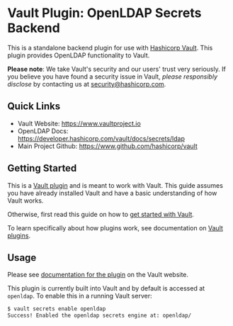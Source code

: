 # Vault Plugin: OpenLDAP Secrets Backend

This is a standalone backend plugin for use with [Hashicorp Vault](https://www.github.com/hashicorp/vault).
This plugin provides OpenLDAP functionality to Vault.

**Please note**: We take Vault's security and our users' trust very seriously. If you believe you have found a security issue in Vault, _please responsibly disclose_ by contacting us at [security@hashicorp.com](mailto:security@hashicorp.com).

## Quick Links
- Vault Website: https://www.vaultproject.io
- OpenLDAP Docs: https://developer.hashicorp.com/vault/docs/secrets/ldap
- Main Project Github: https://www.github.com/hashicorp/vault

## Getting Started

This is a [Vault plugin](https://www.vaultproject.io/docs/internals/plugins.html)
and is meant to work with Vault. This guide assumes you have already installed Vault
and have a basic understanding of how Vault works.

Otherwise, first read this guide on how to [get started with Vault](https://www.vaultproject.io/intro/getting-started/install.html).

To learn specifically about how plugins work, see documentation on [Vault plugins](https://www.vaultproject.io/docs/internals/plugins.html).

## Usage

Please see [documentation for the plugin](https://www.vaultproject.io/docs/secrets/openldap/index.html)
on the Vault website.

This plugin is currently built into Vault and by default is accessed
at `openldap`. To enable this in a running Vault server:

```sh
$ vault secrets enable openldap
Success! Enabled the openldap secrets engine at: openldap/
```
